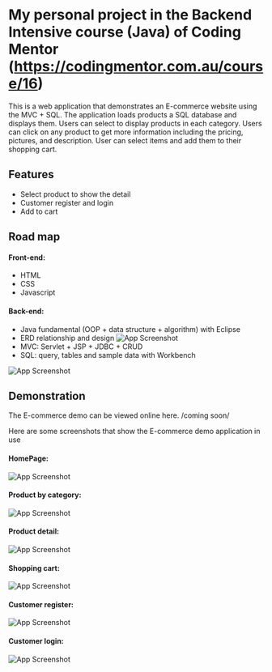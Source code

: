 # My personal project in the Backend Intensive course (Java) of Coding Mentor (https://codingmentor.com.au/course/16)

This is a web application that demonstrates an E-commerce website using the MVC + SQL. The application loads products a SQL database and displays them. Users can select to display products in each category. Users can click on any product to get more information including the pricing, pictures, and description. User can select items and add them to their shopping cart.

## Features

- Select product to show the detail
- Customer register and login
- Add to cart

## Road map

#### Front-end: 
- HTML
- CSS
- Javascript

#### Back-end: 
- Java fundamental (OOP + data structure + algorithm) with Eclipse
- ERD relationship and design
![App Screenshot](https://live.staticflickr.com/65535/52586226353_a866d87f8c_b.jpg)
- MVC: Servlet + JSP + JDBC + CRUD
- SQL: query, tables and sample data with Workbench

![App Screenshot](https://live.staticflickr.com/65535/52585970304_3b63d91f63_m.jpg)

## Demonstration
The E-commerce  demo can be viewed online here. /coming soon/

Here are some screenshots that show the E-commerce demo application in use

#### HomePage:
![App Screenshot](https://live.staticflickr.com/65535/52586171828_f84ff58484_z.jpg)

#### Product by category:
![App Screenshot](https://live.staticflickr.com/65535/52586089475_5d83446fa2_k.jpg)

#### Product detail:
![App Screenshot](https://live.staticflickr.com/65535/52586175950_7d24330223_k.jpg)

#### Shopping cart:
![App Screenshot](https://live.staticflickr.com/65535/52586089500_410a011dc9_k.jpg)

#### Customer register:
![App Screenshot](https://live.staticflickr.com/65535/52585182122_6d1cd01f70_k.jpg)

#### Customer login:
![App Screenshot](https://live.staticflickr.com/65535/52586089415_ea965032f1_k.jpg)